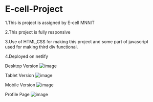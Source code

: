 # E-cell-Project
1.This is project is assigned by E-cell MNNIT

2.This project is fully responsive

3.Use of HTML,CSS for making this project and some part of javascript used for making third div functional.

4.Deployed on netlify

Desktop Version
![image](https://github.com/mangalgithub/E-cell-Project/assets/127006680/157a24f5-688b-4316-822d-e5b8796dce2b)

Tablet Version
![image](https://github.com/mangalgithub/E-cell-Project/assets/127006680/01ba14fe-e667-474d-9c20-ba2c431d68d7)

Mobile Version
![image](https://github.com/mangalgithub/E-cell-Project/assets/127006680/9d251fb2-f57d-4761-ae8b-e7d8392756e1)

Profile Page
![image](https://github.com/mangalgithub/E-cell-Project/assets/127006680/ec093dfa-3d08-49c6-98f7-24cb531b989e)
